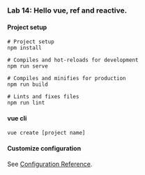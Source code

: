 ### **Lab 14:** Hello vue, ref and reactive.

#### Project setup
```shell
# Project setup
npm install

# Compiles and hot-reloads for development
npm run serve

# Compiles and minifies for production
npm run build

# Lints and fixes files
npm run lint
```

#### vue cli
```shell
vue create [project name]
```

#### Customize configuration
See [Configuration Reference](https://cli.vuejs.org/config/).
